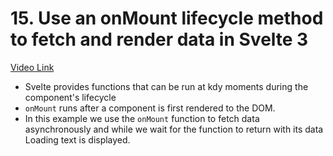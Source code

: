# 15. Use an onMount lifecycle method to fetch and render data in Svelte 3

[Video Link](https://egghead.io/lessons/svelte-use-an-onmount-lifecycle-method-to-fetch-and-render-data-in-svelte-3?pl=getting-started-with-svelte-3-05a8541a)

- Svelte provides functions that can be run at kdy moments during the component's lifecycle
- `onMount` runs after a component is first rendered to the DOM.
- In this example we use the `onMount` function to fetch data asynchronously and while we wait for the function to return with its data Loading text is displayed.
